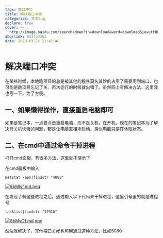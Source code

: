 ```yaml
---
tags: 端口冲突
title: 解决端口冲突
categories: 常见bug
declare: true
cover: >-
  http://image.baidu.com/search/down?tn=download&word=download&ie=utf8&fr=detail&url=http%3A%2F%2Fwww.chinadaily.com.cn%2Fhqzx%2Fimages%2Fattachement%2Fjpg%2Fsite1%2F20130218%2F00221917fde5128bc6a912.jpg&thumburl=http%3A%2F%2Fimg3.imgtn.bdimg.com%2Fit%2Fu%3D3516687868%2C1549002087%26fm%3D26%26gp%3D0.jpg
abbrlink: 643733303
date: 2020-03-24 11:41:40
---
```




# 解决端口冲突

在某些时候，本地跑项目的总是被其他的程序莫名其妙的占用了需要用到端口，也可能是跑项目忘记了关。再次运行的时候就出错了。虽然网上有解决方法，这里我也写一下，为了方便。

## 一、如果懒得操作，直接重启电脑即可

如果是笔记本，一点要点击重启电脑，而不是关机，在开机。现在的笔记本为了解决开关机快慢的问题，都是让电脑直接冷启动，类似电脑只是在休眠状态。

## 二、在cmd中通过命令干掉进程

打开cmd面板，有很多方法，这里就不演示了

在cmd面板中输入

```
netstat -aon|findstr "4000"
```

[![8bMlsf.md.png](https://s1.ax1x.com/2020/03/24/8bMlsf.md.png)](https://imgchr.com/i/8bMlsf)

在发现了有这些进程之后，通过输入以下代码来干掉进程，这里引号里的就是进程号

```
tasklist|findstr "17916"
```

[![8bMvOf.md.png](https://s1.ax1x.com/2020/03/24/8bMvOf.md.png)](https://imgchr.com/i/8bMvOf)

然后就解决了，其他端口关闭也可用通过这种方法，比如8080